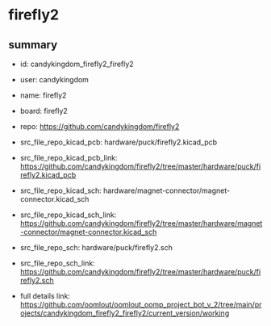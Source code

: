 # firefly2
 
## summary 
* id: candykingdom_firefly2_firefly2
* user: candykingdom
* name: firefly2
* board: firefly2
* repo: https://github.com/candykingdom/firefly2
* src_file_repo_kicad_pcb: hardware/puck/firefly2.kicad_pcb
* src_file_repo_kicad_pcb_link: https://github.com/candykingdom/firefly2/tree/master/hardware/puck/firefly2.kicad_pcb
* src_file_repo_kicad_sch: hardware/magnet-connector/magnet-connector.kicad_sch
* src_file_repo_kicad_sch_link: https://github.com/candykingdom/firefly2/tree/master/hardware/magnet-connector/magnet-connector.kicad_sch

* src_file_repo_sch: hardware/puck/firefly2.sch
* src_file_repo_sch_link: https://github.com/candykingdom/firefly2/tree/master/hardware/puck/firefly2.sch
* full details link: https://github.com/oomlout/oomlout_oomp_project_bot_v_2/tree/main/projects/candykingdom_firefly2_firefly2/current_version/working  






